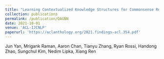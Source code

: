 ```yaml
---
title: "Learning Contextualized Knowledge Structures for Commonsense Reasoning"
collection: publications
permalink: /publication/QAGNN
date: 2021-10-01
venue: 'ACL-IJCNLP'
paperurl: 'https://aclanthology.org/2021.findings-acl.354.pdf'
---
```


Jun Yan, Mrigank Raman, Aaron Chan, Tianyu Zhang, Ryan Rossi, Handong Zhao, Sungchul Kim, Nedim Lipka, Xiang Ren
